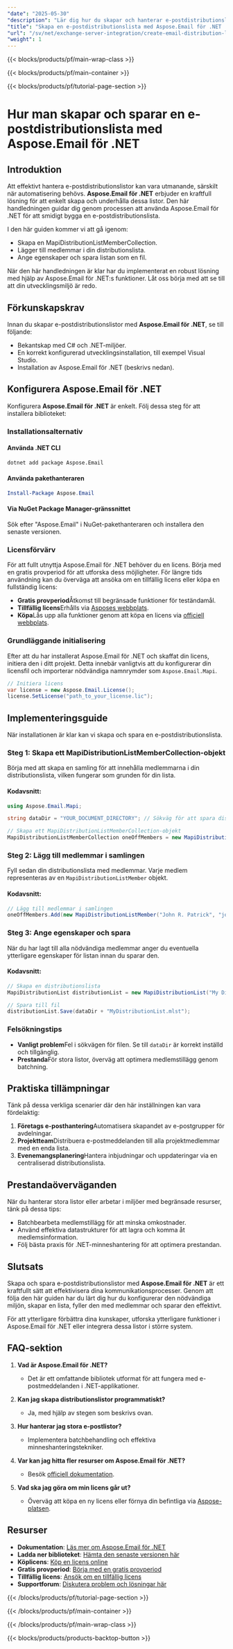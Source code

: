 ```yaml
---
"date": "2025-05-30"
"description": "Lär dig hur du skapar och hanterar e-postdistributionslistor med Aspose.Email för .NET på ett smidigt sätt. Den här guiden ger steg-för-steg-instruktioner för effektiv integration."
"title": "Skapa en e-postdistributionslista med Aspose.Email för .NET | Integrationsguide för Exchange Server"
"url": "/sv/net/exchange-server-integration/create-email-distribution-list-aspose-dotnet/"
"weight": 1
---
```


{{< blocks/products/pf/main-wrap-class >}}

{{< blocks/products/pf/main-container >}}

{{< blocks/products/pf/tutorial-page-section >}}
# Hur man skapar och sparar en e-postdistributionslista med Aspose.Email för .NET

## Introduktion

Att effektivt hantera e-postdistributionslistor kan vara utmanande, särskilt när automatisering behövs. **Aspose.Email för .NET** erbjuder en kraftfull lösning för att enkelt skapa och underhålla dessa listor. Den här handledningen guidar dig genom processen att använda Aspose.Email för .NET för att smidigt bygga en e-postdistributionslista.

I den här guiden kommer vi att gå igenom:
- Skapa en MapiDistributionListMemberCollection.
- Lägger till medlemmar i din distributionslista.
- Ange egenskaper och spara listan som en fil.

När den här handledningen är klar har du implementerat en robust lösning med hjälp av Aspose.Email för .NET:s funktioner. Låt oss börja med att se till att din utvecklingsmiljö är redo.

## Förkunskapskrav

Innan du skapar e-postdistributionslistor med **Aspose.Email för .NET**, se till följande:
- Bekantskap med C# och .NET-miljöer.
- En korrekt konfigurerad utvecklingsinstallation, till exempel Visual Studio.
- Installation av Aspose.Email för .NET (beskrivs nedan).

## Konfigurera Aspose.Email för .NET

Konfigurera **Aspose.Email för .NET** är enkelt. Följ dessa steg för att installera biblioteket:

### Installationsalternativ

#### Använda .NET CLI
```bash
dotnet add package Aspose.Email
```

#### Använda pakethanteraren
```powershell
Install-Package Aspose.Email
```

#### Via NuGet Package Manager-gränssnittet
Sök efter "Aspose.Email" i NuGet-pakethanteraren och installera den senaste versionen.

### Licensförvärv

För att fullt utnyttja Aspose.Email för .NET behöver du en licens. Börja med en gratis provperiod för att utforska dess möjligheter. För längre tids användning kan du överväga att ansöka om en tillfällig licens eller köpa en fullständig licens:
- **Gratis provperiod**Åtkomst till begränsade funktioner för teständamål.
- **Tillfällig licens**Erhålls via [Asposes webbplats](https://purchase.aspose.com/temporary-license/).
- **Köpa**Lås upp alla funktioner genom att köpa en licens via [officiell webbplats](https://purchase.aspose.com/buy).

### Grundläggande initialisering

Efter att du har installerat Aspose.Email för .NET och skaffat din licens, initiera den i ditt projekt. Detta innebär vanligtvis att du konfigurerar din licensfil och importerar nödvändiga namnrymder som `Aspose.Email.Mapi`.

```csharp
// Initiera licens
var license = new Aspose.Email.License();
license.SetLicense("path_to_your_license.lic");
```

## Implementeringsguide

När installationen är klar kan vi skapa och spara en e-postdistributionslista.

### Steg 1: Skapa ett MapiDistributionListMemberCollection-objekt

Börja med att skapa en samling för att innehålla medlemmarna i din distributionslista, vilken fungerar som grunden för din lista.

#### Kodavsnitt:
```csharp
using Aspose.Email.Mapi;

string dataDir = "YOUR_DOCUMENT_DIRECTORY"; // Sökväg för att spara distributionslistan

// Skapa ett MapiDistributionListMemberCollection-objekt
MapiDistributionListMemberCollection oneOffMembers = new MapiDistributionListMemberCollection();
```

### Steg 2: Lägg till medlemmar i samlingen

Fyll sedan din distributionslista med medlemmar. Varje medlem representeras av en `MapiDistributionListMember` objekt.

#### Kodavsnitt:
```csharp
// Lägg till medlemmar i samlingen
oneOffMembers.Add(new MapiDistributionListMember("John R. Patrick", "john@example.com"));
```

### Steg 3: Ange egenskaper och spara

När du har lagt till alla nödvändiga medlemmar anger du eventuella ytterligare egenskaper för listan innan du sparar den.

#### Kodavsnitt:
```csharp
// Skapa en distributionslista
MapiDistributionList distributionList = new MapiDistributionList("My Distribution List", oneOffMembers);

// Spara till fil
distributionList.Save(dataDir + "MyDistributionList.mlst");
```

### Felsökningstips
- **Vanligt problem**Fel i sökvägen för filen. Se till `dataDir` är korrekt inställd och tillgänglig.
- **Prestanda**För stora listor, överväg att optimera medlemstillägg genom batchning.

## Praktiska tillämpningar

Tänk på dessa verkliga scenarier där den här inställningen kan vara fördelaktig:
1. **Företags e-posthantering**Automatisera skapandet av e-postgrupper för avdelningar.
2. **Projektteam**Distribuera e-postmeddelanden till alla projektmedlemmar med en enda lista.
3. **Evenemangsplanering**Hantera inbjudningar och uppdateringar via en centraliserad distributionslista.

## Prestandaöverväganden

När du hanterar stora listor eller arbetar i miljöer med begränsade resurser, tänk på dessa tips:
- Batchbearbeta medlemstillägg för att minska omkostnader.
- Använd effektiva datastrukturer för att lagra och komma åt medlemsinformation.
- Följ bästa praxis för .NET-minneshantering för att optimera prestandan.

## Slutsats

Skapa och spara e-postdistributionslistor med **Aspose.Email för .NET** är ett kraftfullt sätt att effektivisera dina kommunikationsprocesser. Genom att följa den här guiden har du lärt dig hur du konfigurerar den nödvändiga miljön, skapar en lista, fyller den med medlemmar och sparar den effektivt. 

För att ytterligare förbättra dina kunskaper, utforska ytterligare funktioner i Aspose.Email för .NET eller integrera dessa listor i större system.

## FAQ-sektion

1. **Vad är Aspose.Email för .NET?**
   - Det är ett omfattande bibliotek utformat för att fungera med e-postmeddelanden i .NET-applikationer.

2. **Kan jag skapa distributionslistor programmatiskt?**
   - Ja, med hjälp av stegen som beskrivs ovan.

3. **Hur hanterar jag stora e-postlistor?**
   - Implementera batchbehandling och effektiva minneshanteringstekniker.

4. **Var kan jag hitta fler resurser om Aspose.Email för .NET?**
   - Besök [officiell dokumentation](https://reference.aspose.com/email/net/).

5. **Vad ska jag göra om min licens går ut?**
   - Överväg att köpa en ny licens eller förnya din befintliga via [Aspose-platsen](https://purchase.aspose.com/buy).

## Resurser
- **Dokumentation**: [Läs mer om Aspose.Email för .NET](https://reference.aspose.com/email/net/)
- **Ladda ner biblioteket**: [Hämta den senaste versionen här](https://releases.aspose.com/email/net/)
- **Köplicens**: [Köp en licens online](https://purchase.aspose.com/buy)
- **Gratis provperiod**: [Börja med en gratis provperiod](https://releases.aspose.com/email/net/)
- **Tillfällig licens**: [Ansök om en tillfällig licens](https://purchase.aspose.com/temporary-license/)
- **Supportforum**: [Diskutera problem och lösningar här](https://forum.aspose.com/c/email/10)

{{< /blocks/products/pf/tutorial-page-section >}}

{{< /blocks/products/pf/main-container >}}

{{< /blocks/products/pf/main-wrap-class >}}

{{< blocks/products/products-backtop-button >}}